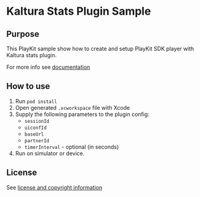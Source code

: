 # Kaltura Stats Plugin Sample

## Purpose
This PlayKit sample show how to create and setup PlayKit SDK player with Kaltura stats plugin.

For more info see [documentation](https://github.com/kaltura/DeveloperPortalDocs/blob/master/documentation/Mobile-Video-Player-SDKs/v3_iOS_Analytics.md)

## How to use

1. Run `pod install`
2. Open generated `.xcworkspace` file with Xcode
3. Supply the following parameters to the plugin config:
    * `sessionId`
    * `uiconfId`
    * `baseUrl`
    * `partnerId`
    * `timerInterval` - optional (in seconds)
4. Run on simulator or device.

## License

See [license and copyright information](https://github.com/kaltura/playkit-ios-samples#license-and-copyright-information)
